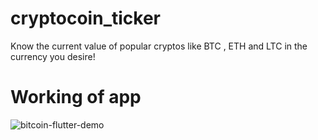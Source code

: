 # cryptocoin_ticker

Know the current value of popular cryptos like BTC , ETH and LTC in the currency you desire!

# Working of app
![bitcoin-flutter-demo](https://user-images.githubusercontent.com/75851313/122681428-e6007a00-d211-11eb-8c80-a0eb659a08f5.gif)

